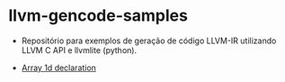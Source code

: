 # llvm-gencode-samples

* Repositório para exemplos de geração de código LLVM-IR utilizando LLVM C API e llvmlite (python).

+ [Array 1d declaration](src/array-1d)

